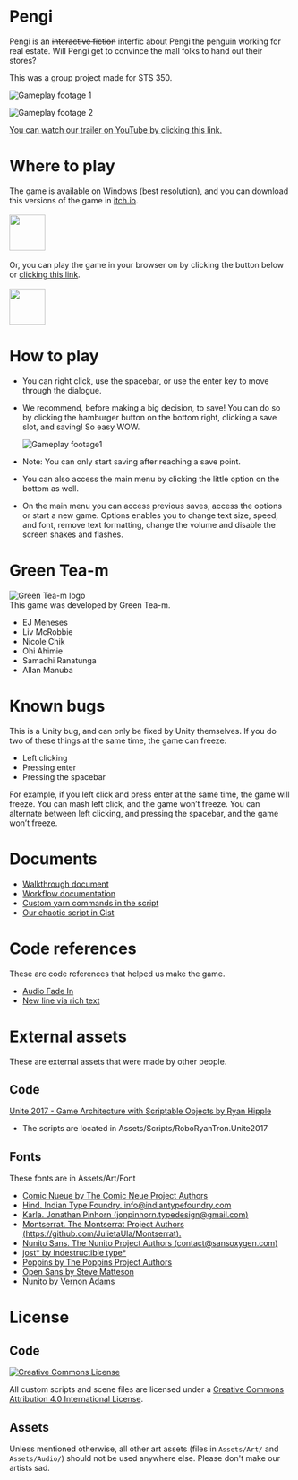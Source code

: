# Pengi
Pengi is an ~~interactive fiction~~ interfic about Pengi the penguin working for real estate.
Will Pengi get to convince the mall folks to hand out their stores?

This was a group project made for STS 350.

![Gameplay footage 1](/Docs/GameplayFootage01.gif)<br/>

![Gameplay footage 2](/Docs/GameplayFootage02.gif)<br/>

[You can watch our trailer on YouTube by clicking this link.](https://www.youtube.com/watch?v=4P3LrOflOBQ&feature=youtu.be)

# Where to play
The game is available on Windows (best resolution), and you can download this versions of the game in [itch.io](https://turnipxenon.itch.io/pengi). <br/><br/>
<a href="https://turnipxenon.itch.io/pengi"><img src="https://static.itch.io/images/badge.svg" height="64"></a><br><br>
Or, you can play the game in your browser on by clicking the button below or [clicking this link](https://greentea-m.github.io/Pengi/). <br/><br/>
<a href="https://turnipxenon.itch.io/pengi"><img src="https://static.itch.io/images/badge.svg" height="64"></a>

# How to play
* You can right click, use the spacebar, or use the enter key to move through the dialogue. 
* We recommend, before making a big decision, to save! You can do so by clicking the hamburger button on the bottom right, 
clicking a save slot, and saving! So easy WOW. 
  
  ![Gameplay footage1](/Docs/HamburgerLocation.png)<br/>
  
* Note: You can only start saving after reaching a save point.
* You can also access the main menu by clicking the little option on the bottom as well. 
* On the main menu you can access previous saves, access the options or start a new game. 
Options enables you to change text size, speed, and font, remove text formatting, change the volume and 
disable the screen shakes and flashes.

# Green Tea-m
![Green Tea-m logo](Docs/Tea_Logo.gif)
<br/>
This game was developed by Green Tea-m.
* EJ Meneses
* Liv McRobbie
* Nicole Chik
* Ohi Ahimie
* Samadhi Ranatunga
* Allan Manuba

# Known bugs
This is a Unity bug, and can only be fixed by Unity themselves. If you do two of these things at the same time, 
the game can freeze:

* Left clicking
* Pressing enter
* Pressing the spacebar

For example, if you left click and press enter at the same time, the game will freeze. You can mash left click, 
and the game won’t freeze. You can alternate between left clicking, and pressing the spacebar, and the game won’t freeze.

# Documents
* [Walkthrough document](Docs/PENGI%20Walkthrough.pdf)
* [Workflow documentation](Docs/Public%20workflow%20documentation.pdf)
* [Custom yarn commands in the script](Docs/CustomCommands.md)
* [Our chaotic script in Gist](https://gist.github.com/TurnipXenon/634bd8024ef23ecea396539316ea7efd)

# Code references
These are code references that helped us make the game.
* [Audio Fade In](https://stackoverflow.com/questions/57527257/audio-fade-in-out-with-c-sharp-in-unity)
* [New line via rich text](http://digitalnativestudios.com/forum/index.php?topic=1199.0)

# External assets
These are external assets that were made by other people.
## Code
[Unite 2017 - Game Architecture with Scriptable Objects by Ryan Hipple](https://github.com/roboryantron/Unite2017)
- The scripts are located in Assets/Scripts/RoboRyanTron.Unite2017

## Fonts
These fonts are in Assets/Art/Font
* [Comic Nueue by The Comic Neue Project Authors](https://github.com/crozynski/comicneue)
* [Hind. Indian Type Foundry. info@indiantypefoundry.com](https://fonts.google.com/specimen/Hind#about)
* [Karla. Jonathan Pinhorn (jonpinhorn.typedesign@gmail.com)](https://github.com/googlefonts/karla)
* [Montserrat. The Montserrat Project Authors (https://github.com/JulietaUla/Montserrat).](https://github.com/JulietaUla/Montserrat)
* [Nunito Sans. The Nunito Project Authors (contact@sansoxygen.com)](https://fonts.google.com/specimen/Nunito+Sans#license)
* [jost* by indestructible type*](https://indestructibletype.com/Jost.html)
* [Poppins by The Poppins Project Authors](https://github.com/itfoundry/Poppins)
* [Open Sans by Steve Matteson](https://fonts.google.com/specimen/Open+Sans#about)
* [Nunito by Vernon Adams](https://github.com/googlefonts/nunito)

# License
## Code
<a rel="license" href="http://creativecommons.org/licenses/by/4.0/"><img alt="Creative Commons License" style="border-width:0" src="https://i.creativecommons.org/l/by/4.0/88x31.png" /></a>

All custom scripts and scene files are licensed under a <a rel="license" href="http://creativecommons.org/licenses/by/4.0/">Creative Commons Attribution 4.0 International License</a>.

## Assets
Unless mentioned otherwise, all other art assets (files in `Assets/Art/` and `Assets/Audio/`) should not be used anywhere else. Please don't make our artists sad.
